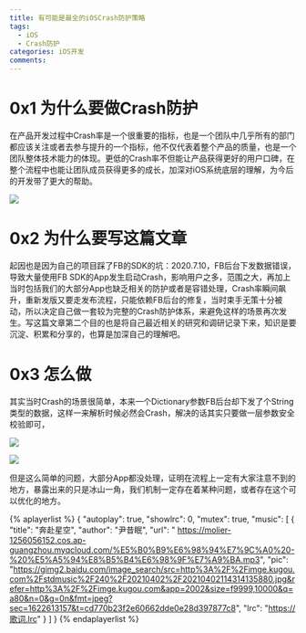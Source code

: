 ```yaml
---
title: 有可能是最全的iOSCrash防护策略
tags:
  - iOS
  - Crash防护
categories: iOS开发
comments:
---
```


# 0x1 为什么要做Crash防护

 在产品开发过程中Crash率是一个很重要的指标，也是一个团队中几乎所有的部门都应该关注或者去参与提升的一个指标，他不仅代表着整个产品的质量，也是一个团队整体技术能力的体现。更低的Crash率不但能让产品获得更好的用户口碑，在整个流程中也能让团队成员获得更多的成长，加深对iOS系统底层的理解，为今后的开发带了更大的帮助。

![](https://image-1256056152.cos.ap-nanjing.myqcloud.com/1111111111.jpeg)

<!-- more -->

# 0x2 为什么要写这篇文章

起因也是因为自己的项目踩了FB的SDK的坑：2020.7.10，FB后台下发数据错误，导致大量使用FB SDK的App发生启动Crash，影响用户之多，范围之大，再加上当时包括我们的大部分App也缺乏相关的防护或者是容错处理，Crash率瞬间飙升，重新发版又要走发布流程，只能依赖FB后台的修复，当时束手无策十分被动，所以决定自己做一套较为完整的Crash防护体系，来避免这样的场景再次发生。写这篇文章第二个目的也是将自己最近相关的研究和调研记录下来，知识是要沉淀、积累和分享的，也算是加深自己的理解吧。

# 0x3 怎么做

其实当时Crash的场景很简单，本来一个Dictionary参数FB后台却下发了个String类型的数据，这样一来解析时候必然会Crash，解决的话其实只要做一层参数安全校验即可，

![](https://tva1.sinaimg.cn/large/008i3skNly1gq58dki0g7j31ai0u01fd.jpg)

![](https://tva1.sinaimg.cn/large/008i3skNly1gq58c923pfj31020t8k5g.jpg)

但是这么简单的问题，大部分App都没处理，证明在流程上一定有大家注意不到的地方，暴露出来的只是冰山一角，我们机制一定存在着某种问题，或者存在这个可以优化的地方。


{% aplayerlist %}
{
    "autoplay": true,
    "showlrc": 0,
    "mutex": true,
    "music": [
        {
            "title": "奔赴星空",
            "author": "尹昔眠",
            "url": " https://molier-1256056152.cos.ap-guangzhou.myqcloud.com/%E5%B0%B9%E6%98%94%E7%9C%A0%20-%20%E5%A5%94%E8%B5%B4%E6%98%9F%E7%A9%BA.mp3",
            "pic": "https://gimg2.baidu.com/image_search/src=http%3A%2F%2Fimge.kugou.com%2Fstdmusic%2F240%2F20210402%2F20210402114314135880.jpg&refer=http%3A%2F%2Fimge.kugou.com&app=2002&size=f9999,10000&q=a80&n=0&g=0n&fmt=jpeg?sec=1622613157&t=cd770b23f2e60662dde0e28d397877c8",
            "lrc": "https://歌词.lrc"
        }
    ]
}
{% endaplayerlist %}